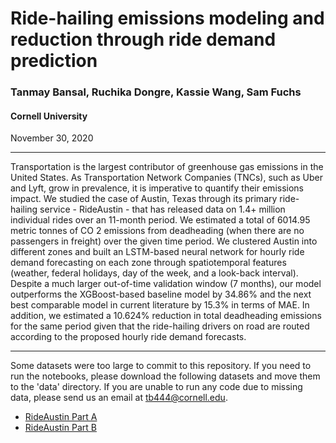 # Ride-hailing emissions modeling and reduction through ride demand prediction

### Tanmay Bansal, Ruchika Dongre, Kassie Wang, Sam Fuchs
#### Cornell University

November 30, 2020

<hr>

Transportation is the largest contributor of greenhouse gas emissions in the United States.
As Transportation Network Companies (TNCs), such as Uber and Lyft, grow in prevalence,
it is imperative to quantify their emissions impact. We studied the case of Austin, Texas
through its primary ride-hailing service - RideAustin - that has released data on 1.4+ million
individual rides over an 11-month period. We estimated a total of 6014.95 metric tonnes
of CO 2 emissions from deadheading (when there are no passengers in freight) over the
given time period. We clustered Austin into different zones and built an LSTM-based neural
network for hourly ride demand forecasting on each zone through spatiotemporal features
(weather, federal holidays, day of the week, and a look-back interval). Despite a much
larger out-of-time validation window (7 months), our model outperforms the XGBoost-based
baseline model by 34.86\% and the next best comparable model in current literature by
15.3\% in terms of MAE. In addition, we estimated a 10.624\% reduction in total deadheading
emissions for the same period given that the ride-hailing drivers on road are routed according
to the proposed hourly ride demand forecasts.

<hr>

Some datasets were too large to commit to this repository. If you need to run the notebooks, please download the following datasets and move them to the 'data' directory. If you are unable to run any code due to missing data, please send us an email at tb444@cornell.edu.

<ul>
  <li> <a href = "https://data.world/ride-austin/ride-austin-june-6-april-13">RideAustin Part A</a>
  <li> <a href = "https://data.world/ride-austin/ride-austin-june-6-april-13-part-2">RideAustin Part B</a>
</ul>
